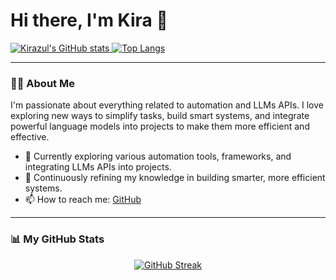 <p align="center">
  <h1>Hi there, I'm Kira 👋</h1>
</p>
 
<p align="left"> 
  <a href="https://github.com/Kirazul">
    <img alt="Kirazul's GitHub stats" src="https://githu b-readme-stats.vercel.app/api?username=Kirazul&show_icons=true&theme=tokyonight&rank_icon=github" /> 
  </a>
  <a href="https://github.com/Kirazul">
    <img alt="Top Langs" src="https://github-readme-stats.vercel.app/api/top-langs/?username=Kirazul&layout=compact&theme=tokyonight" />
  </a>
</p>

---

### 👨‍💻 About Me
I'm passionate about everything related to automation and LLMs APIs. I love exploring new ways to simplify tasks, build smart systems, and integrate powerful language models into projects to make them more efficient and effective.

- 🔭 Currently exploring various automation tools, frameworks, and integrating LLMs APIs into projects.
- 🌱 Continuously refining my knowledge in building smarter, more efficient systems.
- 📫 How to reach me: [GitHub](https://github.com/Kirazul)

---

### 📊 My GitHub Stats
<p align="center">
  <a href="https://github.com/Kirazul">
    <img src="https://github-readme-streak-stats.herokuapp.com/?user=Kirazul&theme=tokyonight&hide_border=true" alt="GitHub Streak" />
  </a>
</p>
